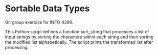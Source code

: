 # Sortable Data Types

Git group exercise for INFO 4290.

This Python script defines a function sort_string that processes a list of input strings by sorting the characters within each string and then sorting the modified list alphabetically. The script prints the transformed list after processing.
